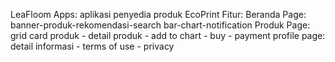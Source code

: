 LeaFloom Apps: aplikasi penyedia produk EcoPrint
Fitur: Beranda Page: banner-produk-rekomendasi-search bar-chart-notification
       Produk Page: grid card produk - detail produk - add to chart - buy - payment
       profile page: detail informasi - terms of use - privacy

